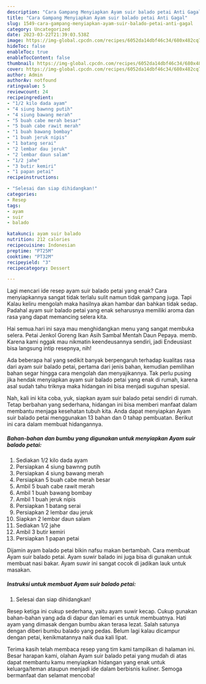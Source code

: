 ```yaml
---
description: "Cara Gampang Menyiapkan Ayam suir balado petai Anti Gagal"
title: "Cara Gampang Menyiapkan Ayam suir balado petai Anti Gagal"
slug: 1549-cara-gampang-menyiapkan-ayam-suir-balado-petai-anti-gagal
category: Uncategorized
date: 2023-03-22T21:39:03.538Z
image: https://img-global.cpcdn.com/recipes/6052da14dbf46c34/680x482cq70/ayam-suir-balado-petai-foto-resep-utama.jpg
hideToc: false
enableToc: true
enableTocContent: false
thumbnail: https://img-global.cpcdn.com/recipes/6052da14dbf46c34/680x482cq70/ayam-suir-balado-petai-foto-resep-utama.jpg
cover: https://img-global.cpcdn.com/recipes/6052da14dbf46c34/680x482cq70/ayam-suir-balado-petai-foto-resep-utama.jpg
author: Admin
authorAv: notfound
ratingvalue: 5
reviewcount: 24
recipeingredient:
- "1/2 kilo dada ayam"
- "4 siung bawnng putih"
- "4 siung bawang merah"
- "5 buah cabe merah besar"
- "5 buah cabe rawit merah"
- "1 buah bawang bombay"
- "1 buah jeruk nipis"
- "1 batang serai"
- "2 lembar dau jeruk"
- "2 lembar daun salam"
- "1/2 jahe"
- "3 butir kemiri"
- "1 papan petai"
recipeinstructions:

- "Selesai dan siap dihidangkan!"
categories:
- Resep
tags:
- ayam
- suir
- balado

katakunci: ayam suir balado 
nutrition: 212 calories
recipecuisine: Indonesian
preptime: "PT25M"
cooktime: "PT32M"
recipeyield: "3"
recipecategory: Dessert

---
```



Lagi mencari ide resep ayam suir balado petai yang enak? Cara menyiapkannya sangat tidak terlalu sulit namun tidak gampang juga. Tapi Kalau keliru mengolah maka hasilnya akan hambar dan bahkan tidak sedap. Padahal ayam suir balado petai yang enak seharusnya memiliki aroma dan rasa yang dapat memancing selera kita.


Hai semua.hari ini saya mau menghidangkan menu yang sangat membuka selera. Petai Jenkol Goreng Ikan Asih Sambal Mentah Daun Pepaya. memb. Karena kami nggak mau nikmatin keendeusannya sendiri, jadi Endeusiast bisa langsung intip resepnya, nih!

Ada beberapa hal yang sedikit banyak berpengaruh terhadap kualitas rasa dari ayam suir balado petai, pertama dari jenis bahan, kemudian pemilihan bahan segar hingga cara mengolah dan menyajikannya. Tak perlu pusing jika hendak menyiapkan ayam suir balado petai yang enak di rumah, karena asal sudah tahu triknya maka hidangan ini bisa menjadi suguhan spesial.


Nah, kali ini kita coba, yuk, siapkan ayam suir balado petai sendiri di rumah. Tetap berbahan yang sederhana, hidangan ini bisa memberi manfaat dalam membantu menjaga kesehatan tubuh kita. Anda dapat menyiapkan Ayam suir balado petai menggunakan 13 bahan dan 0 tahap pembuatan. Berikut ini cara dalam membuat hidangannya.

<!--inarticleads1-->

##### Bahan-bahan dan bumbu yang digunakan untuk menyiapkan Ayam suir balado petai:

1. Sediakan 1/2 kilo dada ayam
1. Persiapkan 4 siung bawnng putih
1. Persiapkan 4 siung bawang merah
1. Persiapkan 5 buah cabe merah besar
1. Ambil 5 buah cabe rawit merah
1. Ambil 1 buah bawang bombay
1. Ambil 1 buah jeruk nipis
1. Persiapkan 1 batang serai
1. Persiapkan 2 lembar dau jeruk
1. Siapkan 2 lembar daun salam
1. Sediakan 1/2 jahe
1. Ambil 3 butir kemiri
1. Persiapkan 1 papan petai


Dijamin ayam balado petai bikin nafsu makan bertambah. Cara membuat Ayam suir balado petai. Ayam suwir balado ini juga bisa di gunakan untuk membuat nasi bakar. Ayam suwir ini sangat cocok di jadikan lauk untuk masakan. 

<!--inarticleads2-->

##### Instruksi untuk membuat Ayam suir balado petai:


1. Selesai dan siap dihidangkan!

Resep ketiga ini cukup sederhana, yaitu ayam suwir kecap. Cukup gunakan bahan-bahan yang ada di dapur dan lemari es untuk membuatnya. Hati ayam yang dimasak dengan bumbu akan terasa lezat. Salah satunya dengan diberi bumbu balado yang pedas. Belum lagi kalau dicampur dengan petai, kenikmatannya naik dua kali lipat. 

Terima kasih telah membaca resep yang tim kami tampilkan di halaman ini. Besar harapan kami, olahan Ayam suir balado petai yang mudah di atas dapat membantu kamu menyiapkan hidangan yang enak untuk keluarga/teman ataupun menjadi ide dalam berbisnis kuliner. Semoga bermanfaat dan selamat mencoba!

